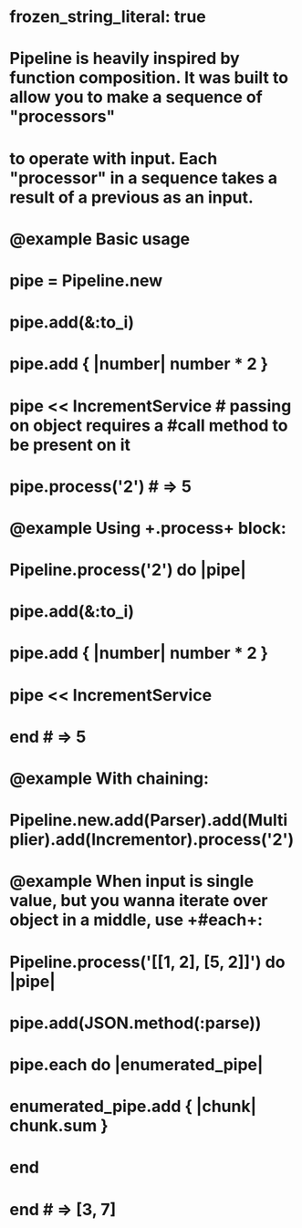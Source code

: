 # frozen_string_literal: true

# Pipeline is heavily inspired by function composition. It was built to allow you to make a sequence of "processors"
# to operate with input. Each "processor" in a sequence takes a result of a previous as an input.
#
# @example Basic usage
#   pipe = Pipeline.new
#   pipe.add(&:to_i)
#   pipe.add { |number| number * 2 }
#   pipe << IncrementService # passing on object requires a #call method to be present on it
#   pipe.process('2') # => 5
#
# @example Using +.process+ block:
#   Pipeline.process('2') do |pipe|
#     pipe.add(&:to_i)
#     pipe.add { |number| number * 2 }
#     pipe << IncrementService
#   end # => 5
#
# @example With chaining:
#   Pipeline.new.add(Parser).add(Multiplier).add(Incrementor).process('2')
#
# @example When input is single value, but you wanna iterate over object in a middle, use +#each+:
#   Pipeline.process('[[1, 2], [5, 2]]') do |pipe|
#     pipe.add(JSON.method(:parse))
#     pipe.each do |enumerated_pipe|
#       enumerated_pipe.add { |chunk| chunk.sum }
#     end
#   end # => [3, 7]
